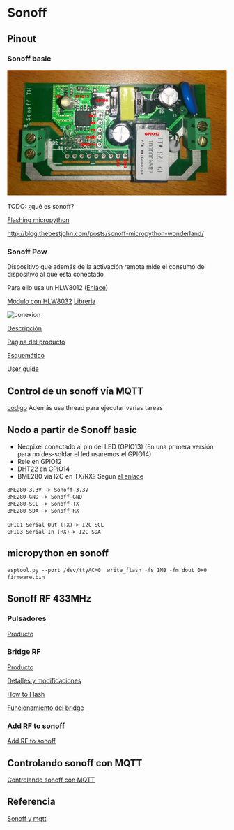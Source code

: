 # Sonoff

## Pinout

### Sonoff basic

![](./images/sonoff_basic_pinout.jpg)

TODO: ¿qué es sonoff?

[Flashing micropython](https://medium.com/cloud4rpi/getting-micropython-on-a-sonoff-smart-switch-1df6c071720a)

http://blog.thebestjohn.com/posts/sonoff-micropython-wonderland/

### Sonoff Pow

Dispositivo que además de la activación remota mide el consumo del dispositivo al que está conectado

Para ello usa un HLW8012 ([Enlace](https://tinkerman.cat/post/hlw8012-ic-new-sonoff-pow))

[Modulo con HLW8032](https://es.aliexpress.com/item/33029897807.html) [Libreria](https://github.com/xoseperez/hlw8012)

![conexion](https://microsolution.com.pk/wp-content/uploads/2019/08/HLW8012_High-Precision_Energy_Metering_Module_Arduino_Energy_Monitoring.png)

[Descripción](https://tinkerman.cat/post/the-sonoff-pow/)

[Pagina del producto](https://www.itead.cc/wiki/Sonoff_Pow)

[Esquemático](https://www.itead.cc/wiki/images/5/52/Sonoff_POW_Schematic.pdf)

[User guide](http://ewelink.coolkit.cc/?p=188)

## Control de un sonoff vía MQTT

[codigo](https://github.com/kfricke/micropython-sonoff-switch) Además usa thread para ejecutar varias tareas

## Nodo a partir de Sonoff basic

* Neopixel conectado al pin del LED (GPIO13) (En una primera versión para no des-soldar el led usaremos el GPIO14)
* Rele en GPIO12
* DHT22 en GPIO14
* BME280 via I2C en TX/RX? Segun [el enlace](https://github.com/arendst/Tasmota/issues/1865)

```
BME280-3.3V -> Sonoff-3.3V
BME280-GND -> Sonoff-GND
BME280-SCL -> Sonoff-TX
BME280-SDA -> Sonoff-RX

GPIO1 Serial Out (TX)-> I2C SCL
GPIO3 Serial In (RX)-> I2C SDA
```

## micropython en sonoff

```
esptool.py --port /dev/ttyACM0  write_flash -fs 1MB -fm dout 0x0 firmware.bin
```


## Sonoff RF 433MHz

### Pulsadores

[Producto](https://www.banggood.com/Wireless-Remote-Transmitter-Sticky-RF-TX-Smart-For-Home-Living-Room-Bedroom-433MHZ-86-Wall-Panel-Works-With-SONOFF-RFRFR3SlampheriFan034CHProR2TX-Series433-RF-Bridge-p-1540771.html)

### Bridge RF

[Producto](https://www.banggood.com/SONOFF-RF-Bridge-WiFi-433-MHz-Replacement-Smart-Home-Automation-Universal-Switch-p-1179900.html)




[Detalles y modificaciones](https://github.com/arendst/Tasmota/wiki/Sonoff-RF-Bridge-433)

[How to Flash](https://github.com/arendst/Tasmota/wiki/How-to-Flash-the-RF-Bridge)

[Funcionamiento del bridge](https://hometechhacker.com/using-a-sonoff-rf-bridge-to-expand-your-smarthome/)

### Add RF to sonoff

[Add RF to sonoff](https://tinkerman.cat/post/adding-rf-to-a-non-rf-itead-sonoff/)

## Controlando sonoff con MQTT

[Controlando sonoff con MQTT](https://github.com/kfricke/micropython-sonoff-switch)
 
## Referencia

[Sonoff y mqtt](https://ricveal.com/blog/sonoff-mqtt/)
